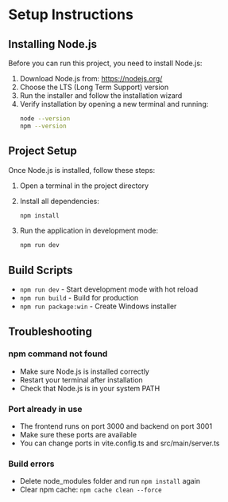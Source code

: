 # Setup Instructions

## Installing Node.js

Before you can run this project, you need to install Node.js:

1. Download Node.js from: https://nodejs.org/
2. Choose the LTS (Long Term Support) version
3. Run the installer and follow the installation wizard
4. Verify installation by opening a new terminal and running:
   ```bash
   node --version
   npm --version
   ```

## Project Setup

Once Node.js is installed, follow these steps:

1. Open a terminal in the project directory

2. Install all dependencies:
   ```bash
   npm install
   ```

3. Run the application in development mode:
   ```bash
   npm run dev
   ```

## Build Scripts

- `npm run dev` - Start development mode with hot reload
- `npm run build` - Build for production
- `npm run package:win` - Create Windows installer

## Troubleshooting

### npm command not found
- Make sure Node.js is installed correctly
- Restart your terminal after installation
- Check that Node.js is in your system PATH

### Port already in use
- The frontend runs on port 3000 and backend on port 3001
- Make sure these ports are available
- You can change ports in vite.config.ts and src/main/server.ts

### Build errors
- Delete node_modules folder and run `npm install` again
- Clear npm cache: `npm cache clean --force`
